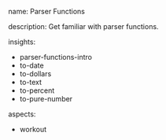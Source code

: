name: Parser Functions

description: Get familiar with parser functions.

insights:
  - parser-functions-intro
  - to-date
  - to-dollars
  - to-text
  - to-percent
  - to-pure-number

aspects:
  - workout